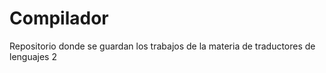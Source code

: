 # Compilador
 Repositorio donde se guardan los trabajos de la materia de traductores de lenguajes 2

